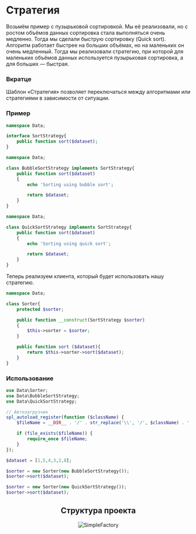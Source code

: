 # Стратегия

Возьмём пример с пузырьковой сортировкой. Мы её реализовали, но с ростом объёмов данных сортировка стала выполняться очень медленно. Тогда мы сделали быструю сортировку (Quick sort). Алгоритм работает быстрее на больших объёмах, но на маленьких он очень медленный. Тогда мы реализовали стратегию, при которой для маленьких объёмов данных используется пузырьковая сортировка, а для больших — быстрая.
<h3><strong>Вкратце</strong></h3>
Шаблон «Стратегия» позволяет переключаться между алгоритмами или стратегиями в зависимости от ситуации.

<h3><strong>Пример</strong></h3>

```php
namespace Data;

interface SortStrategy{
    public function sort($dataset);
}
```

```php
namespace Data;

class BubbleSortStrategy implements SortStrategy{
    public function sort($dataset)
    {
        echo 'Sorting using bubble sort';

        return $dataset;
    }
}
```

```php
namespace Data;

class QuickSortStrategy implements SortStrategy{
    public function sort($dataset)
    {
        echo 'Sorting using quick sort';

        return $dataset;
    }
}
```

Теперь реализуем клиента, который будет использовать нашу стратегию.

```php
namespace Data;

class Sorter{
    protected $sorter;

    public function __construct(SortStrategy $sorter)
    {
        $this->sorter = $sorter;
    }

    public function sort ($dataset){
        return $this->sorter->sort($dataset);
    }
}
```

<h3><strong>Использование</strong></h3>

```php
use Data\Sorter;
use Data\BubbleSortStrategy;
use Data\QuickSortStrategy;

// Автозагрузчик
spl_autoload_register(function ($className) {
    $fileName = __DIR__ . '/' . str_replace('\\', '/', $className) . '.php';

    if (file_exists($fileName)) {
        require_once $fileName;
    }
});

$dataset = [1,5,4,3,2,8];

$sorter = new Sorter(new BubbleSortStrategy());
$sorter->sort($dataset);

$sorter = new Sorter(new QuickSortStrategy());
$sorter->sort($dataset);
```

<div align="center">
    <h2> Структура проекта </h2>
    <img src="https://sun9-42.userapi.com/impg/j7S9VdRhb_S56ZhPYa_Npr8n-M2fQH_HOObTEg/TcQF33928UI.jpg?size=669x497&quality=96&sign=c65806bf65178783ee9e5127d18ea17d&type=album" alt="SimpleFactory">
</div>